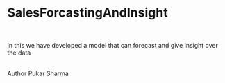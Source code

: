 # SalesForcastingAndInsight
<br>
<p>In this we have developed a model that can forecast and give insight over the data </p>
<br>
Author Pukar Sharma
